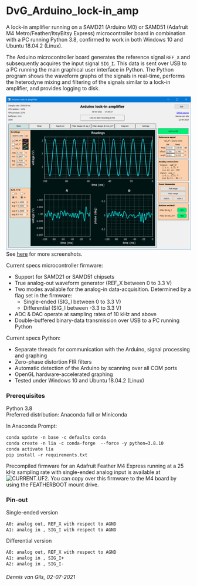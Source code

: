 # DvG_Arduino_lock-in_amp
A lock-in amplifier running on a SAMD21 (Arduino M0) or SAMD51 (Adafruit M4 Metro/Feather/ItsyBitsy Express) microcontroller board in combination with a PC running Python 3.8, confirmed to work in both Windows 10 and Ubuntu 18.04.2 (Linux).

The Arduino microcontroller board generates the reference signal `REF_X` and subsequently acquires the input signal `SIG_I`. This data is sent over USB to a PC running the main graphical user interface in Python. The Python program shows the waveform graphs of the signals in real-time, performs the heterodyne mixing and filtering of the signals similar to a lock-in amplifier, and provides logging to disk.

![Screenshot](screenshots/tab_1.PNG)
See [here](screenshots/) for more screenshots.

Current specs microcontroller firmware:
- Support for SAMD21 or SAMD51 chipsets
- True analog-out waveform generator (REF_X between 0 to 3.3 V)
- Two modes available for the analog-in data-acquisition. Determined by a flag set in the firmware:
    - Single-ended (SIG_I between 0 to 3.3 V)
    - Differential (SIG_I between -3.3 to 3.3 V)
- ADC & DAC operate at sampling rates of 10 kHz and above
- Double-buffered binary-data transmission over USB to a PC running Python

Current specs Python:
- Separate threads for communication with the Arduino, signal processing and graphing
- Zero-phase distortion FIR filters
- Automatic detection of the Arduino by scanning over all COM ports
- OpenGL hardware-accelerated graphing
- Tested under Windows 10 and Ubuntu 18.04.2 (Linux)

### Prerequisites
Python 3.8\
Preferred distribution: Anaconda full or Miniconda

In Anaconda Prompt:
```
conda update -n base -c defaults conda
conda create -n lia -c conda-forge  --force -y python=3.8.10
conda activate lia
pip install -r requirements.txt
```

Precompiled firmware for an Adafruit Feather M4 Express running at a 25 kHz sampling rate with single-ended analog input is available at ![CURRENT.UF2](https://github.com/Dennis-van-Gils/DvG_Arduino_lock-in_amp/raw/master/mcu_firmware/v1.0.0_VSCODE/adafruit_feather_m4__25kHz/CURRENT.UF2).
You can copy over this firmware to the M4 board by using the FEATHERBOOT mount drive.

### Pin-out

Single-ended version
```
A0: analog out, REF_X with respect to AGND
A1: analog in , SIG_I with respect to AGND
```

Differential version
```
A0: analog out, REF_X with respect to AGND
A1: analog in , SIG_I+
A2: analog in , SIG_I-
```

###### Dennis van Gils, 02-07-2021
